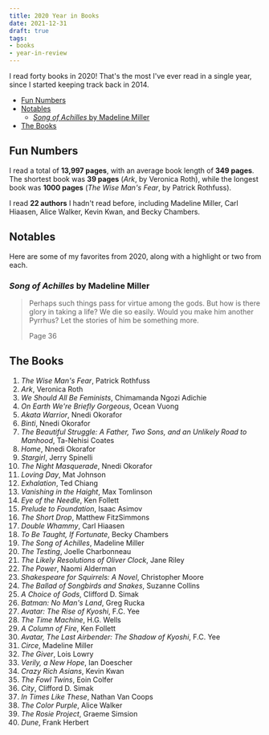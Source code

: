 ```yaml
---
title: 2020 Year in Books
date: 2021-12-31
draft: true
tags: 
- books
- year-in-review
---
```


I read forty books in 2020! That's the most I've ever read in a single year, since I started keeping track back in 2014. 

- [Fun Numbers](#fun-numbers)
- [Notables](#notables)
  - [*Song of Achilles* by Madeline Miller](#song-of-achilles-by-madeline-miller)
- [The Books](#the-books)

## Fun Numbers

I read a total of **13,997 pages**, with an average book length of **349 pages**. The shortest book was **39 pages** (*Ark*, by Veronica Roth), while the longest book was **1000 pages** (*The Wise Man's Fear*, by Patrick Rothfuss).

I read **22 authors** I hadn't read before, including Madeline Miller, Carl Hiaasen, Alice Walker, Kevin Kwan, and Becky Chambers.

## Notables

Here are some of my favorites from 2020, along with a highlight or two from each.

### *Song of Achilles* by Madeline Miller

<blockquote class="highlight">
    <p>Perhaps such things pass for virtue among the gods. But how is there glory in taking a life? We die so easily. Would you make him another Pyrrhus? Let the stories of him be something more.</p>
    <footer>Page 36</footer>
</blockquote>


## The Books

1. *The Wise Man's Fear*, Patrick Rothfuss
2. *Ark*, Veronica Roth
3. *We Should All Be Feminists*, Chimamanda Ngozi Adichie
4. *On Earth We're Briefly Gorgeous*, Ocean Vuong
5. *Akata Warrior*, Nnedi Okorafor
6. *Binti*, Nnedi Okorafor
7. *The Beautiful Struggle: A Father, Two Sons, and an Unlikely Road to Manhood*, Ta-Nehisi Coates
8. *Home*, Nnedi Okorafor
9. *Stargirl*, Jerry Spinelli
10. *The Night Masquerade*, Nnedi Okorafor
11. *Loving Day*, Mat Johnson
12. *Exhalation*, Ted Chiang
13. *Vanishing in the Haight*, Max  Tomlinson
14. *Eye of the Needle*, Ken Follett
15. *Prelude to Foundation*, Isaac Asimov
16. *The Short Drop*, Matthew FitzSimmons
17. *Double Whammy*, Carl Hiaasen
18. *To Be Taught, If Fortunate*, Becky Chambers
19. *The Song of Achilles*, Madeline Miller
20. *The Testing*, Joelle Charbonneau
21. *The Likely Resolutions of Oliver Clock*, Jane Riley
22. *The Power*, Naomi Alderman
23. *Shakespeare for Squirrels: A Novel*, Christopher Moore
24. *The Ballad of Songbirds and Snakes*, Suzanne Collins
25. *A Choice of Gods*, Clifford D. Simak
26. *Batman: No Man's Land*, Greg Rucka
27. *Avatar: The Rise of Kyoshi*, F.C. Yee
28. *The Time Machine*, H.G. Wells
29. *A Column of Fire*, Ken Follett
30. *Avatar, The Last Airbender: The Shadow of Kyoshi*, F.C. Yee
31. *Circe*, Madeline Miller
32. *The Giver*, Lois Lowry
33. *Verily, a New Hope*, Ian Doescher
34. *Crazy Rich Asians*, Kevin Kwan
35. *The Fowl Twins*, Eoin Colfer
36. *City*, Clifford D. Simak
37. *In Times Like These*, Nathan Van Coops
38. *The Color Purple*, Alice Walker
39. *The Rosie Project*, Graeme Simsion
40. *Dune*, Frank Herbert
